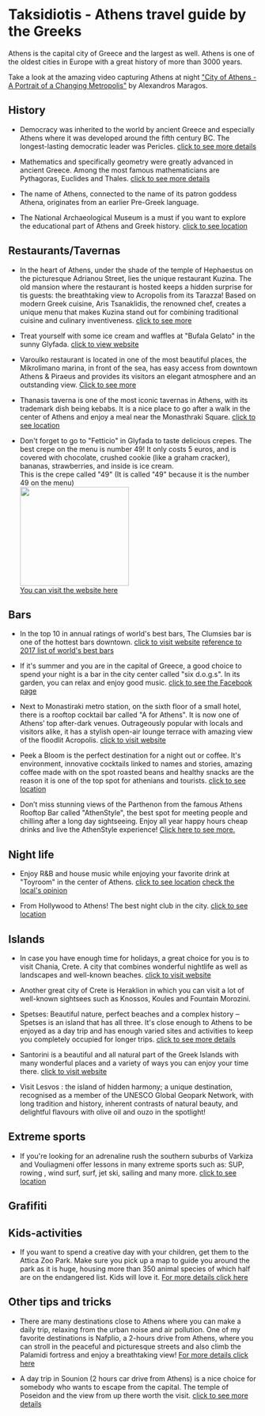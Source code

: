 ﻿# Taksidiotis - Athens travel guide by the Greeks

Athens is the capital city of Greece and the largest as well. Athens is one of the oldest cities in Europe with a great history of more than 3000 years.

Take a look at the amazing video capturing Athens at night ["City of Athens - A Portrait of a Changing Metropolis"](https://vimeo.com/256590553) by Alexandros Maragos.

## History

* Democracy was inherited to the world by ancient Greece and especially Athens where it was developed around the fifth century BC. The longest-lasting democratic leader was Pericles. [click to see more details](https://en.wikipedia.org/wiki/Athenian_democracy)

* Mathematics and specifically geometry were greatly advanced in ancient Greece. Among the most famous mathematicians are Pythagoras, Euclides and Thales.  [click to see more details](https://en.wikipedia.org/wiki/Greek_mathematics)

* The name of Athens, connected to the name of its patron goddess Athena, originates from an earlier Pre-Greek language.

* The National Archaeological Museum is a must if you want to explore the educational part of Athens and Greek history.
[click to see location](https://goo.gl/maps/PqarnX2ounx)

## Restaurants/Tavernas

* In the heart of Athens, under the shade of the temple of Hephaestus on the picturesque Adrianou Street, lies the unique restaurant Kuzina.
The old mansion where the restaurant is hosted keeps a hidden surprise for tis guests: the breathtaking view to Acropolis from its Tarazza!
Based on modern Greek cuisine, Aris Tsanaklidis, the renowned chef, creates a unique menu that makes Kuzina stand out for combining traditional cuisine and culinary inventiveness.
[click to see more](https://www.kuzina.gr/en/home)

* Treat yourself with some ice cream and waffles at "Bufala Gelato" in the sunny Glyfada.
[click to view website](http://bufalagelato.com)

* Varoulko restaurant is located in one of the most beautiful places, the Mikrolimano marina, in front of the sea, has easy access from  downtown Athens & Piraeus and provides its visitors an elegant atmosphere and an outstanding view. [Click to see more](http://varoulko.gr/)

* Thanasis taverna is one of the most iconic tavernas in Athens, with its trademark dish being kebabs. It is a nice place to go after a walk in the center of Athens and enjoy a meal near the Monasthraki Square.
[click to see location](https://goo.gl/maps/sA1seLsfrNG2)

* Don't forget to go to "Fetticio" in Glyfada to taste delicious crepes. The best crepe on the menu is number 49! It only costs 5 euros, and is covered with chocolate, crushed cookie (like a graham cracker), bananas, strawberries, and inside is ice cream. <br /> 
This is the crepe called "49" (It is called "49" because it is the number 49 on the menu) <br />
<img src="https://github.com/tushartushar/taksidiotis/blob/master/Photos/feticcio_49.jpg" width="220" height="200"> <br />
[You can visit the website here](http://www.feticcio.gr/)


## Bars

* In the top 10 in annual ratings of world's best bars, The Clumsies bar is one of the hottest bars downtown. [click to visit website](http://theclumsies.gr/)
[reference to 2017 list of world's best bars](https://www.worlds50bestbars.com/fifty-best-bars-list-2017/?ist=6)

* If it's summer and you are in the capital of Greece, a good choice to spend your night is a bar in the city center called "six d.o.g.s". In its garden, you can relax and enjoy good music.
[click to see the Facebook page](https://www.facebook.com/pg/sixdogsathens/about/?ref=page_internal)

* Next to Monastiraki metro station, on the sixth floor of a small hotel, there is a rooftop cocktail bar called "A for Athens". It is now one of Athens’ top after-dark venues. Outrageously popular with locals and visitors alike, it has a stylish open-air lounge terrace with amazing view of the floodlit Acropolis.
[click to visit website](https://aforathens.com/?lang=el)

* Peek a Bloom is the perfect destination for a night out or coffee. It's environment, innovative cocktails linked to names and stories, amazing coffee made with on the spot roasted beans and healthy snacks are the reason it is one of the top spot for athenians and tourists.
[click to see location](https://goo.gl/maps/bm1Af1QsNpD2)

* Don’t miss stunning views of the Parthenon from the famous Athens Rooftop Bar called "AthenStyle", the best spot for meeting people and chilling after a long day sightseeing. Enjoy all year happy hours cheap drinks and live the AthenStyle experience! [Click here to see more.](http://athenstyle.com/en_GB/rooftop/)
 

## Night life

* Enjoy R&B and house music while enjoying your favorite drink at "Toyroom" in the center of Athens.
[click to see location](https://www.google.gr/maps/place/ToyRoom+Athens/@37.977635,23.733593,17z/data=!3m1!4b1!4m5!3m4!1s0x14a1bd3931ab9175:0xd4f4699dd47969a8!8m2!3d37.977635!4d23.735787?hl=el)
[check the local's opinion](https://www.tripadvisor.com.gr/Attraction_Review-g189400-d13137578-Reviews-Toy_Room_Club-Athens_Attica.html)

* From Hollywood to Athens! The best night club in the city. [click to see location](https://www.google.gr/maps/place/Lohan+Nightclub/@37.980089,23.7118973,17z/data=!3m1!4b1!4m5!3m4!1s0x14a1bcdf1361cf75:0xd93f0d81a48af300!8m2!3d37.980089!4d23.714086)

## Islands

* In case you have enough time for holidays, a great choice for you is to visit Chania, Crete. A city that combines wonderful nightlife as well as landscapes and well-known beaches. [click to visit website](https://www.discovergreece.com/el/greek-islands/crete/chania)

* Another great city of Crete is Heraklion in which you can visit a lot of well-known sightsees such as Knossos, Koules and Fountain Morozini.

* Spetses:
Beautiful nature, perfect beaches and a complex history ‒ Spetses is an island that has all three. It's close enough to Athens to be enjoyed as a day trip and has enough varied sites and activities to keep you completely occupied for longer trips.
[click to see more details](http://www.greece-is.com/5-reasons-visit-spetses/)

* Santorini is a beautiful and all natural part of the Greek Islands with many wonderful places and a variety of ways you can enjoy your time there.
[click to visit website](https://www.discovergreece.com/el/greek-islands/cyclades/santorini)

* Visit Lesvos : the island of hidden harmony; a unique destination, recognised as a member of the UNESCO Global Geopark Network, with long tradition and history, inherent contrasts of natural beauty, and delightful flavours with olive oil and ouzo in the spotlight!

## Extreme sports

* If you're looking for an adrenaline rush the southern suburbs of Varkiza and Vouliagmeni offer lessons in many extreme sports such as: SUP, rowing , wind surf, surf, jet ski, sailing and many more.
[click to see location](https://www.google.gr/maps/place/Βάρκιζα,+Βάρη+166+72/@37.8175484,23.7816949,14z/data=!3m1!4b1!4m5!3m4!1s0x14a19525c364b6ff:0x77264baecded7346!8m2!3d37.8175503!4d23.7992474?hl=el)

## Grafifiti

## Kids-activities

* If you want to spend a creative day with your children, get them to the Attica Zoo Park. Make sure you pick up a map to guide you around the park as it is huge, housing more than 350 animal species of which half are on the endangered list. Kids will love it.
[For more details click here](http://www.atticapark.com/en/)

## Other tips and tricks

* There are many destinations close to Athens where you can make a daily trip, relaxing from the urban noise and air pollution. One of my favorite destinations is Nafplio, a 2-hours drive from Athens, where you can stroll in the peaceful and picturesque streets and also climb the Palamidi fortress and enjoy a breathtaking view! [For more details click here](https://en.wikipedia.org/wiki/Nafplio)

* A day trip in Sounion (2 hours car drive from Athens) is a nice choice for somebody who wants to escape from the capital. The temple of Poseidon and the view from up there worth the visit. [click to see more details](https://en.wikipedia.org/wiki/Sounion)
